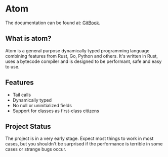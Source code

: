 # Atom

The documentation can be found at: [GitBook](https://app.gitbook.com/@gitbook-services/s/atom-lang/).

## What is atom?

Atom is a general purpose dynamically typed programming language combining features from Rust, Go, Python and others. It's written in Rust, uses a bytecode compiler and is designed to be performant, safe and easy to use.

## Features

- Tail calls
- Dynamically typed
- No null or uninitialized fields
- Support for classes as first-class citizens

## Project Status

The project is in a very early stage. Expect most things to work in most cases, but you shouldn't be surprised if the performance is terrible in some cases or strange bugs occur.
